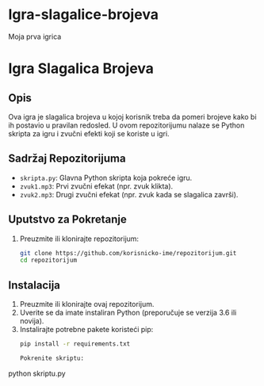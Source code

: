 # Igra-slagalice-brojeva
Moja prva igrica


# Igra Slagalica Brojeva

## Opis

Ova igra je slagalica brojeva u kojoj korisnik treba da pomeri brojeve kako bi ih postavio u pravilan redosled. U ovom repozitorijumu nalaze se Python skripta za igru i zvučni efekti koji se koriste u igri.

## Sadržaj Repozitorijuma

- `skripta.py`: Glavna Python skripta koja pokreće igru.
- `zvuk1.mp3`: Prvi zvučni efekat (npr. zvuk klikta).
- `zvuk2.mp3`: Drugi zvučni efekat (npr. zvuk kada se slagalica završi).

## Uputstvo za Pokretanje

1. Preuzmite ili klonirajte repozitorijum:
   ```bash
   git clone https://github.com/korisnicko-ime/repozitorijum.git
   cd repozitorijum
   
## Instalacija

1. Preuzmite ili klonirajte ovaj repozitorijum.
2. Uverite se da imate instaliran Python (preporučuje se verzija 3.6 ili novija).
3. Instalirajte potrebne pakete koristeći pip:
   ```bash
   pip install -r requirements.txt

   Pokrenite skriptu:
python skriptu.py
